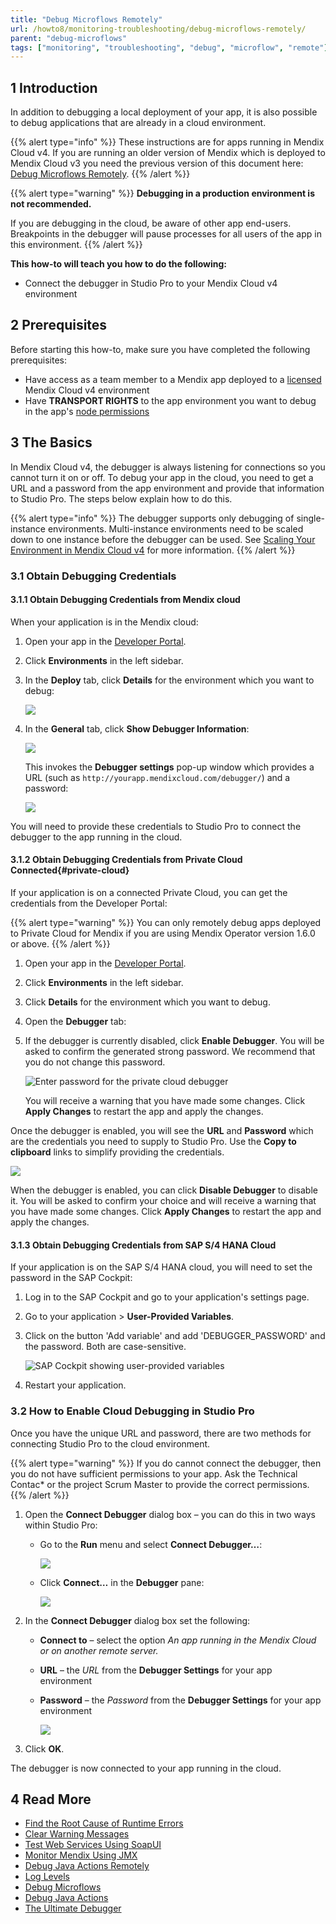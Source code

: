 ```yaml
---
title: "Debug Microflows Remotely"
url: /howto8/monitoring-troubleshooting/debug-microflows-remotely/
parent: "debug-microflows"
tags: ["monitoring", "troubleshooting", "debug", "microflow", "remote"]
---
```


## 1 Introduction

In addition to debugging a local deployment of your app, it is also possible to debug applications that are already in a cloud environment.

{{% alert type="info" %}}
These instructions are for apps running in Mendix Cloud v4. If you are running an older version of Mendix which is deployed to Mendix Cloud v3 you need the previous version of this document here: [Debug Microflows Remotely](/howto7/monitoring-troubleshooting/debug-microflows-remotely/).
{{% /alert %}}

{{% alert type="warning" %}}
**Debugging in a production environment is not recommended.**

If you are debugging in the cloud, be aware of other app end-users. Breakpoints in the debugger will pause processes for all users of the app in this environment.
{{% /alert %}}

**This how-to will teach you how to do the following:**

* Connect the debugger in Studio Pro to your Mendix Cloud v4 environment

## 2 Prerequisites

Before starting this how-to, make sure you have completed the following prerequisites:

* Have access as a team member to a Mendix app deployed to a [licensed](/developerportal/deploy/licensing-apps/) Mendix Cloud v4 environment
* Have **TRANSPORT RIGHTS** to the app environment you want to debug in the app's [node permissions](/developerportal/deploy/node-permissions/)

## 3 The Basics

In Mendix Cloud v4, the debugger is always listening for connections so you cannot turn it on or off. To debug your app in the cloud, you need to get a URL and a password from the app environment and provide that information to Studio Pro. The steps below explain how to do this.

{{% alert type="info" %}}
The debugger supports only debugging of single-instance environments. Multi-instance environments need to be scaled down to one instance before the debugger can be used. See [Scaling Your Environment in Mendix Cloud v4](/developerportal/deploy/scale-environment/) for more information.
{{% /alert %}}

### 3.1 Obtain Debugging Credentials

#### 3.1.1 Obtain Debugging Credentials from Mendix cloud

When your application is in the Mendix cloud:

1. Open your app in the [Developer Portal](https://home.mendix.com).

2. Click **Environments** in the left sidebar.

3. In the **Deploy** tab, click **Details** for the environment which you want to debug:

    ![](/attachments/howto8/monitoring-troubleshooting/debug-microflows/debug-microflows-remotely/18580051.png)

4. In the **General** tab, click **Show Debugger Information**:

    ![](/attachments/howto8/monitoring-troubleshooting/debug-microflows/debug-microflows-remotely/show-debugger-information.png)

    This invokes the **Debugger settings** pop-up window which provides a URL (such as `http://yourapp.mendixcloud.com/debugger/`) and a password:

    ![](/attachments/howto8/monitoring-troubleshooting/debug-microflows/debug-microflows-remotely/debugger-settings.png)

You will need to provide these credentials to Studio Pro to connect the debugger to the app running in the cloud.

#### 3.1.2 Obtain Debugging Credentials from Private Cloud Connected{#private-cloud}

If your application is on a connected Private Cloud, you can get the credentials from the Developer Portal:

{{% alert type="warning" %}}
You can only remotely debug apps deployed to Private Cloud for Mendix if you are using Mendix Operator version 1.6.0 or above.
{{% /alert %}}

1. Open your app in the [Developer Portal](https://home.mendix.com).

2. Click **Environments** in the left sidebar.

3. Click **Details** for the environment which you want to debug.

4. Open the **Debugger** tab:

5. If the debugger is currently disabled, click **Enable Debugger**. You will be asked to confirm the generated strong password. We recommend that you do not change this password.

    ![Enter password for the private cloud debugger](/attachments/howto8/monitoring-troubleshooting/debug-microflows/debug-microflows-remotely/pc-debugger-password.png)

    You will receive a warning that you have made some changes. Click **Apply Changes** to restart the app and apply the changes.

Once the debugger is enabled, you will see the **URL** and **Password** which are the credentials you need to supply to Studio Pro. Use the **Copy to clipboard** links to simplify providing the credentials.

![](/attachments/howto8/monitoring-troubleshooting/debug-microflows/debug-microflows-remotely/pc-debug-tab.png)

When the debugger is enabled, you can click **Disable Debugger** to disable it. You will be asked to confirm your choice and will receive a warning that you have made some changes. Click **Apply Changes** to restart the app and apply the changes.

#### 3.1.3 Obtain Debugging Credentials from SAP S/4 HANA Cloud

If your application is on the SAP S/4 HANA cloud, you will need to set the password in the SAP Cockpit:

1. Log in to the SAP Cockpit and go to your application's settings page.

2. Go to your application > **User-Provided Variables**.

3. Click on the button 'Add variable' and add 'DEBUGGER_PASSWORD' and the password. Both are case-sensitive.

    ![SAP Cockpit showing user-provided variables](/attachments/howto8/monitoring-troubleshooting/debug-microflows/debug-microflows-remotely/debugger-settings-saps4hana.png)

4. Restart your application.

### 3.2 How to Enable Cloud Debugging in Studio Pro

Once you have the unique URL and password, there are two methods for connecting Studio Pro to the cloud environment. 

{{% alert type="warning" %}}
If you do cannot connect the debugger, then you do not have sufficient permissions to your app. Ask the Technical Contac* or the project Scrum Master to provide the correct permissions.
{{% /alert %}}

1. Open the **Connect Debugger** dialog box – you can do this in two ways within Studio Pro:

    * Go to the **Run** menu and select **Connect Debugger…**:

        ![](/attachments/howto8/monitoring-troubleshooting/debug-microflows/debug-microflows-remotely/18580048.png)
        
    * Click **Connect…** in the **Debugger** pane:

        ![](/attachments/howto8/monitoring-troubleshooting/debug-microflows/debug-microflows-remotely/debugger-pane.png)

2. In the **Connect Debugger** dialog box set the following:

    * **Connect to** – select the option *An app running in the Mendix Cloud or on another remote server.*
    * **URL** – the *URL* from the **Debugger Settings** for your app environment
    * **Password** – the *Password* from the **Debugger Settings** for your app environment

        ![](/attachments/howto8/monitoring-troubleshooting/debug-microflows/debug-microflows-remotely/18580047.png)

3. Click **OK**.

The debugger is now connected to your app running in the cloud.

## 4 Read More

* [Find the Root Cause of Runtime Errors](/howto8/monitoring-troubleshooting/finding-the-root-cause-of-runtime-errors/)
* [Clear Warning Messages](/howto8/monitoring-troubleshooting/clear-warning-messages/)
* [Test Web Services Using SoapUI](/howto8/testing/testing-web-services-using-soapui/)
* [Monitor Mendix Using JMX](/howto8/monitoring-troubleshooting/monitoring-mendix-using-jmx/)
* [Debug Java Actions Remotely](/howto8/monitoring-troubleshooting/debug-java-actions-remotely/)
* [Log Levels](/howto8/monitoring-troubleshooting/log-levels/)
* [Debug Microflows](/howto8/monitoring-troubleshooting/debug-microflows/)
* [Debug Java Actions](/howto8/monitoring-troubleshooting/debug-java-actions/)
* [The Ultimate Debugger](http://www.mendix.com/tech-blog/the-ultimate-debugger/) 
